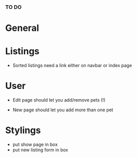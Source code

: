 ### TO DO ###

# General


# Listings

* Sorted listings need a link either on navbar or index page


# User

* Edit page should let you add/remove pets (!)

* New page should let you add more than one pet


# Stylings

  * put show page in box
  * put new listing form in box
